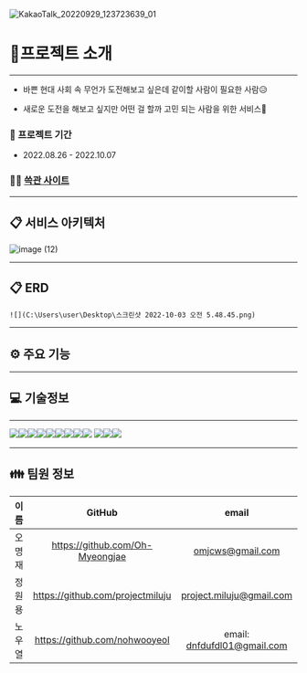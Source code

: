 ![KakaoTalk_20220929_123723639_01](https://user-images.githubusercontent.com/109066785/193744061-9987f0a4-96b9-4966-b998-d14bc8910c8e.png)


# 📢프로젝트 소개
<hr>

* 바쁜 현대 사회 속 무언가 도전해보고 싶은데 같이할 사람이 필요한 사람😥

* 새로운 도전을 해보고 싶지만 어떤 걸 할까 고민 되는 사람을 위한 서비스🙌


### 📆 프로젝트 기간

* 2022.08.26 - 2022.10.07

### 🏃‍♂ [쓱관 사이트](https://ssggwan.site)

<hr>

## 📋 서비스 아키텍처
![image (12)](https://user-images.githubusercontent.com/75843118/193716645-745baa08-997b-4e7a-9ee2-344c3f2dbeda.png)
<hr>

## 📋 ERD
    ![](C:\Users\user\Desktop\스크린샷 2022-10-03 오전 5.48.45.png)
<hr>

## ⚙ 주요 기능
<hr>

## 💻 기술정보
<hr>



<img src="https://img.shields.io/badge/Spring-6DB33F?style=for-the-badge&logo=Spring&logoColor=white"><img src="https://img.shields.io/badge/Spring boot-6DB33F?style=for-the-badge&logo=SpringBoot&logoColor=white"><img src="https://img.shields.io/badge/Spring Security-6DB33F?style=for-the-badge&logo=Spring Security&logoColor=white"><img src="https://img.shields.io/badge/WebRTC-333333?style=for-the-badge&logo=WebRTC&logoColor=white"><img src="https://img.shields.io/badge/JWT-000000?style=for-the-badge&logo=JSON Web Tokens&logoColor=white"><img src="https://img.shields.io/badge/QueryDSL-0769AD?style=for-the-badge&logo=jQuery&logoColor=white"><img src="https://img.shields.io/badge/mysql-4479A1?style=for-the-badge&logo=mysql&logoColor=white"><img src="https://img.shields.io/badge/mysql-4479A1?style=for-the-badge&logo=mysql&logoColor=white"><img src="https://img.shields.io/badge/aws-232F3E?style=for-the-badge&logo=Amazon AWS&logoColor=white"> <img src="https://img.shields.io/badge/RDS-527FFF?style=for-the-badge&logo=Amazon RDS&logoColor=white"><img src="https://img.shields.io/badge/S3-569A31?style=for-the-badge&logo=Amazon S3&logoColor=white"><img src="https://img.shields.io/badge/EC2-FF9900?style=for-the-badge&logo=Amazon EC2&logoColor=white">

<hr>

## 👪 팀원 정보
| 이름  | GitHub | email |
|:---:|:------:|:-----:|
| 오명재 | https://github.com/Oh-Myeongjae  | omjcws@gmail.com   |
| 정원용 | https://github.com/projectmiluju  | project.miluju@gmail.com  |
| 노우열 | https://github.com/nohwooyeol  | email: dnfdufdl01@gmail.com  |








